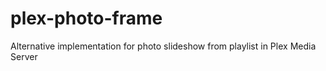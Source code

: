 # plex-photo-frame
Alternative implementation for photo slideshow from playlist in Plex Media Server
